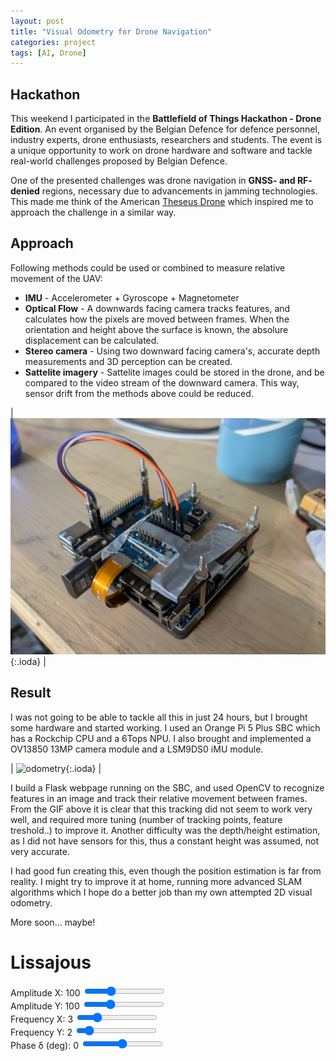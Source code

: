 ```yaml
---
layout: post
title: "Visual Odometry for Drone Navigation"
categories: project
tags: [AI, Drone]
---
```


## Hackathon
This weekend I participated in the **Battlefield of Things Hackathon - Drone Edition**. An event organised by the Belgian Defence for defence personnel, industry experts, drone enthusiasts, researchers and students. The event is a unique opportunity to work on drone hardware and software and tackle real-world challenges proposed by Belgian Defence.

One of the presented challenges was drone navigation in **GNSS- and RF- denied** regions, necessary due to advancements in jamming technologies. This made me think of the American [Theseus Drone](https://www.theseus.us/) which inspired me to approach the challenge in a similar way.

## Approach
Following methods could be used or combined to measure relative movement of the UAV:
- **IMU** - Accelerometer + Gyroscope + Magnetometer
- **Optical Flow** - A downwards facing camera tracks features, and calculates how the pixels are moved between frames. When the orientation and height above the surface is known, the absolure displacement can be calculated.
- **Stereo camera** - Using two downward facing camera's, accurate depth measurements and 3D perception can be created.
- **Sattelite imagery** - Sattelite images could be stored in the drone, and be compared to the video stream of the downward camera. This way, sensor drift from the methods above could be reduced.

| ![orangepi](/assets/img/projects/hackathon2/visual_odometry.png){:.ioda} |


## Result
I was not going to be able to tackle all this in just 24 hours, but I brought some hardware and started working. I used an Orange Pi 5 Plus SBC which has a Rockchip CPU and a 6Tops NPU. I also brought and implemented a OV13850 13MP camera module and a LSM9DS0 iMU module.

 | ![odometry](/assets/img/projects/hackathon2/visual_odometry.gif){:.ioda} |

I build a Flask webpage running on the SBC, and used OpenCV to recognize features in an image and track their relative movement between frames. From the GIF above it is clear that this tracking did not seem to work very well, and required more tuning (number of tracking points, feature treshold..) to improve it. Another difficulty was the depth/height estimation, as I did not have sensors for this, thus a constant height was assumed, not very accurate.

I had good fun creating this, even though the position estimation is far from reality. I might try to improve it at home, running more advanced SLAM algorithms which I hope do a better job than my own attempted 2D visual odometry.

More soon...    maybe!







<h1>Lissajous</h1>

<div class="controls">
<div class="control">
<label>Amplitude X: <span id="ampAVal">100</span></label>
<input type="range" id="ampA" min="10" max="300" value="100">
</div>
<div class="control">
<label>Amplitude Y: <span id="ampBVal">100</span></label>
<input type="range" id="ampB" min="10" max="300" value="100">
</div>
<div class="control">
<label>Frequency X: <span id="freqAVal">3</span></label>
<input type="range" id="freqA" min="1" max="10" value="3">
</div>
<div class="control">
<label>Frequency Y: <span id="freqBVal">2</span></label>
<input type="range" id="freqB" min="1" max="10" value="2">
</div>
<div class="control">
<label>Phase δ (deg): <span id="phaseVal">0</span></label>
<input type="range" id="phase" min="-360" max="360" value="0">
</div>
</div>

<canvas id="canvas" width="600" height="600"></canvas>

<script>
  const canvas = document.getElementById("canvas");
  const ctx = canvas.getContext("2d");

  const ampA = document.getElementById("ampA");
  const ampB = document.getElementById("ampB");
  const freqA = document.getElementById("freqA");
  const freqB = document.getElementById("freqB");
  const phaseSpeedSlider = document.getElementById("phase");
  const phaseVal = document.getElementById("phaseVal");

  const ampAVal = document.getElementById("ampAVal");
  const ampBVal = document.getElementById("ampBVal");
  const freqAVal = document.getElementById("freqAVal");
  const freqBVal = document.getElementById("freqBVal");

  let phaseDeg = 0;
  let lastTime = performance.now();

  function drawLissajous(phaseRadians) {
	const A = parseFloat(ampA.value);
	const B = parseFloat(ampB.value);
	const a = parseFloat(freqA.value);
	const b = parseFloat(freqB.value);

	ampAVal.textContent = A;
	ampBVal.textContent = B;
	freqAVal.textContent = a;
	freqBVal.textContent = b;
	phaseVal.textContent = phaseSpeedSlider.value;

	ctx.clearRect(0, 0, canvas.width, canvas.height);
	ctx.beginPath();

	const centerX = canvas.width / 2;
	const centerY = canvas.height / 2;
	const steps = 1000;
	const tMax = 2 * Math.PI;

	for (let i = 0; i <= steps; i++) {
	  const t = tMax * i / steps;
	  const x = A * Math.sin(a * t + phaseRadians);
	  const y = B * Math.sin(b * t);
	  const canvasX = centerX + x;
	  const canvasY = centerY - y;

	  if (i === 0) {
		ctx.moveTo(canvasX, canvasY);
	  } else {
		ctx.lineTo(canvasX, canvasY);
	  }
	}

	const my_gradient = ctx.createRadialGradient(centerX, centerX, 0, Math.max(canvas.width, canvas.height), canvas.height, canvas.height);
	my_gradient.addColorStop(0, "magenta");
	my_gradient.addColorStop(0.5, "blue");
	my_gradient.addColorStop(1, "red");

	ctx.strokeStyle = my_gradient;//"#007acc";
	ctx.lineWidth = 5;
	ctx.stroke();
  }

  function animate(now) {
	const deltaTime = (now - lastTime) / 1000; // seconds
	lastTime = now;

	const speedDegPerSec = parseFloat(phaseSpeedSlider.value);
	phaseDeg = (phaseDeg + speedDegPerSec * deltaTime) % 360;
	const phaseRad = phaseDeg * Math.PI / 180;

	drawLissajous(phaseRad);
	requestAnimationFrame(animate);
  }

  // Update drawing when sliders change (except phase slider, which is now speed)
  [ampA, ampB, freqA, freqB].forEach(slider => {
	slider.addEventListener("input", () => drawLissajous(phaseDeg * Math.PI / 180));
  });

  // Start animation
  requestAnimationFrame(animate);
</script>





